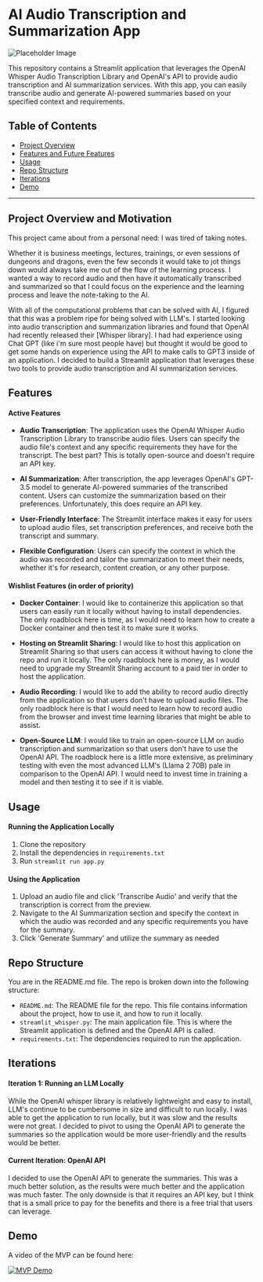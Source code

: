 # AI Audio Transcription and Summarization App

![Placeholder Image](placeholder_image.png)

This repository contains a Streamlit application that leverages the OpenAI Whisper Audio Transcription Library and OpenAI's API to provide audio transcription and AI summarization services. With this app, you can easily transcribe audio and generate AI-powered summaries based on your specified context and requirements.

## Table of Contents
- [Project Overview](#project-overview)
- [Features and Future Features](#features)
- [Usage](#usage)
- [Repo Structure](#repo-structure)
- [Iterations](#iterations)
- [Demo](#demo)

---

## Project Overview and Motivation

This project came about from a personal need: I was tired of taking notes. 

Whether it is business meetings, lectures, trainings, or even sessions of dungeons and dragons, even the few seconds it would take to jot things down would always take me out of the flow of the learning process. I wanted a way to record audio and then have it automatically transcribed and summarized so that I could focus on the experience and the learning process and leave the note-taking to the AI.

With all of the computational problems that can be solved with AI, I figured that this was a problem ripe for being solved with LLM's. I started looking into audio transcription and summarization libraries and found that OpenAI had recently released their [Whisper library]. I had had experience using Chat GPT (like i'm sure most people have) but thought it would be good to get some hands on experience using the API to make calls to GPT3 inside of an application. I decided to build a Streamlit application that leverages these two tools to provide audio transcription and AI summarization services.

## Features

#### Active Features

- **Audio Transcription**: The application uses the OpenAI Whisper Audio Transcription Library to transcribe audio files. Users can specify the audio file's context and any specific requirements they have for the transcript. The best part? This is totally open-source and doesn't require an API key.

- **AI Summarization**: After transcription, the app leverages OpenAI's GPT-3.5 model to generate AI-powered summaries of the transcribed content. Users can customize the summarization based on their preferences. Unfortunately, this does require an API key.

- **User-Friendly Interface**: The Streamlit interface makes it easy for users to upload audio files, set transcription preferences, and receive both the transcript and summary.

- **Flexible Configuration**: Users can specify the context in which the audio was recorded and tailor the summarization to meet their needs, whether it's for research, content creation, or any other purpose.

#### Wishlist Features (in order of priority)

- **Docker Container**: I would like to containerize this application so that users can easily run it locally without having to install dependencies. The only roadblock here is time, as I would need to learn how to create a Docker container and then test it to make sure it works.

- **Hosting on Streamlit Sharing**: I would like to host this application on Streamlit Sharing so that users can access it without having to clone the repo and run it locally. The only roadblock here is money, as I would need to upgrade my Streamlit Sharing account to a paid tier in order to host the application.

- **Audio Recording**: I would like to add the ability to record audio directly from the application so that users don't have to upload audio files. The only roadblock here is that I would need to learn how to record audio from the browser and invest time learning libraries that might be able to assist.

- **Open-Source LLM**: I would like to train an open-source LLM on audio transcription and summarization so that users don't have to use the OpenAI API. The roadblock here is a little more extensive, as preliminary testing with even the most advanced LLM's (Llama 2 70B) pale in comparison to the OpenAI API. I would need to invest time in training a model and then testing it to see if it is viable.

## Usage

#### Running the Application Locally

1. Clone the repository
2. Install the dependencies in `requirements.txt`
3. Run `streamlit run app.py`

#### Using the Application

1. Upload an audio file and click 'Transcribe Audio' and verify that the transcription is correct from the preview.
2. Navigate to the AI Summarization section and specify the context in which the audio was recorded and any specific requirements you have for the summary.
3. Click 'Generate Summary' and utilize the summary as needed

## Repo Structure

You are in the README.md file. The repo is broken down into the following structure:

- `README.md`: The README file for the repo. This file contains information about the project, how to use it, and how to run it locally.
- `streamlit_whisper.py`: The main application file. This is where the Streamlit application is defined and the OpenAI API is called.
- `requirements.txt`: The dependencies required to run the application.

## Iterations

#### Iteration 1: Running an LLM Locally

While the OpenAI whisper library is relatively lightweight and easy to install, LLM's continue to be cumbersome in size and difficult to run locally. I was able to get the application to run locally, but it was slow and the results were not great. I decided to pivot to using the OpenAI API to generate the summaries so the application would be more user-friendly and the results would be better.

#### Current Iteration: OpenAI API

I decided to use the OpenAI API to generate the summaries. This was a much better solution, as the results were much better and the application was much faster. The only downside is that it requires an API key, but I think that is a small price to pay for the benefits and there is a free trial that users can leverage.

## Demo

A video of the MVP can be found here:

[![MVP Demo](https://www.youtube.com/watch?v=LYLPVzuD6Dw.jpg)](https://www.youtube.com/watch?v=LYLPVzuD6Dw)




